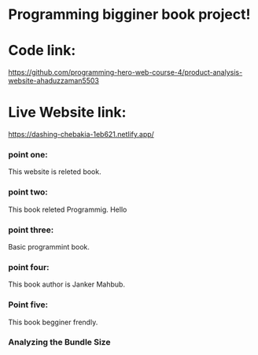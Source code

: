 # Programming bigginer book project!


# Code link:

https://github.com/programming-hero-web-course-4/product-analysis-website-ahaduzzaman5503

# Live Website link:

https://dashing-chebakia-1eb621.netlify.app/


### point one:

This website is releted book.

### point two: 

This book releted Programmig. Hello

### point three:

Basic programmint book.

### point four:

This book author is Janker Mahbub.
### Point five:

This book begginer frendly.

### Analyzing the Bundle Size

